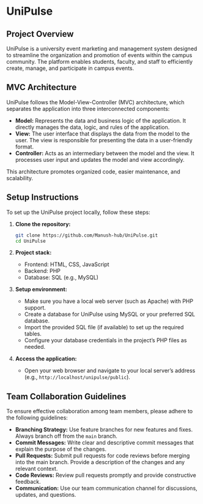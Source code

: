 # UniPulse

## Project Overview
UniPulse is a university event marketing and management system designed to streamline the organization and promotion of events within the campus community. The platform enables students, faculty, and staff to efficiently create, manage, and participate in campus events.

## MVC Architecture
UniPulse follows the Model-View-Controller (MVC) architecture, which separates the application into three interconnected components:

- **Model:** Represents the data and business logic of the application. It directly manages the data, logic, and rules of the application.
- **View:** The user interface that displays the data from the model to the user. The view is responsible for presenting the data in a user-friendly format.
- **Controller:** Acts as an intermediary between the model and the view. It processes user input and updates the model and view accordingly.

This architecture promotes organized code, easier maintenance, and scalability.

## Setup Instructions
To set up the UniPulse project locally, follow these steps:

1. **Clone the repository:**
   ```bash
   git clone https://github.com/Manush-hub/UniPulse.git
   cd UniPulse
   ```

2. **Project stack:**
   - Frontend: HTML, CSS, JavaScript
   - Backend: PHP
   - Database: SQL (e.g., MySQL)

3. **Setup environment:**
   - Make sure you have a local web server (such as Apache) with PHP support.
   - Create a database for UniPulse using MySQL or your preferred SQL database.
   - Import the provided SQL file (if available) to set up the required tables.
   - Configure your database credentials in the project’s PHP files as needed.

4. **Access the application:**
   - Open your web browser and navigate to your local server’s address (e.g., `http://localhost/unipulse/public`).

## Team Collaboration Guidelines
To ensure effective collaboration among team members, please adhere to the following guidelines:

- **Branching Strategy:** Use feature branches for new features and fixes. Always branch off from the `main` branch.
- **Commit Messages:** Write clear and descriptive commit messages that explain the purpose of the changes.
- **Pull Requests:** Submit pull requests for code reviews before merging into the main branch. Provide a description of the changes and any relevant context.
- **Code Reviews:** Review pull requests promptly and provide constructive feedback.
- **Communication:** Use our team communication channel for discussions, updates, and questions.
